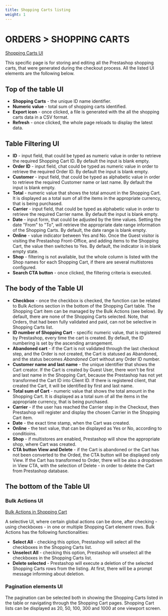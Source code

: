 ```yaml
---
title: Shopping Carts listing
weight: 1
---
```


# ORDERS > SHOPPING CARTS

[Shopping Carts UI](static/img/orders-shopping-cart.png)

This specific page is for storing and editing all the Prestashop shopping carts, that were generated during the checkout process. All the listed UI elements are the following below.

## Top of the table UI

- **Shopping Carts** - the unique ID name identifier.
- **Numeric value** - total sum of shopping carts identified.
- **Export icon** - once clicked, a file is generated with the all the shopping carts data in a CSV format.
- **Refresh** - once clicked, the whole page reloads to display the latest data.

## Table Filtering UI

- **ID** - input field, that could be typed as numeric value in order to retrieve the required Shopping Cart ID. By default the input is blank empty.
- **Order ID** - input field, chat could be typed as numeric value in order to retrieve the required Order ID. By default the input is blank empty.
- **Customer** - input field, that could be typed as alphabetic value in order to retrieve the required Customer name or last name. By default the input is blank empty.
- **Total** - numeric value that shows the total amount in the Shopping Cart. It is displayed as a total sum of all the items in the appropriate currency, that is being purchased. 
- **Carrier** - input field, that could be typed as alphabetic value in order to retrieve the required Carrier name. By default the input is blank empty.
- **Date** - input form, that could be adjusted by the time values. Setting the date "From" to "To", will retrieve the appropriate date range information of the Shopping Carts. By default, the date range is blank empty.
- **Online** - value indicator between Yes and No. Once the Guest visitor is visiting the Prestashop Front-Office, and adding items to the Shopping Cart, the value then switches to Yes. By default, the indicator is in blank empty state.
- **Shop** - filtering is not available, but the whole column is listed with the Shop names for each Shopping Cart, if there are several multistores configured.
- **Search CTA button** - once clicked, the filtering criteria is executed.

## The body of the Table UI

- **Checkbox** - once the checkbox is checked, the function can be related to Bulk Actions section in the bottom of the Shopping Cart table. The Shopping Cart item can be managed by the Bulk Actions (see below). By default, there are none of the Shopping Carts selected. Note, that Orders, that had been fully validated and paid, can not be selective in Shopping Carts list.
- **ID number of Shopping Cart** - specific numeric value, that is registered by Prestashop, every time the cart is created. By default, the ID numbering is set by the ascending arrangement.
- **Abandoned cart** - if the Cart is not validated through the last checkout step, and the Order is not created, the Cart is statused as Abandoned, and the status becomes _Abandoned Cart_ without any Order ID number.
- **Customer name and last name** - the unique identifier that shows the Cart creator. If the Cart is created by Guest User, there won't be first and last name in the Shopping Cart, because the Prestashop has not yet transformed the Cart ID into Client ID. If there is registered client, that created the Cart, it will be identified by first and last name.
- **Total sum of Cart** - numeric value that shows the total amount in the Shopping Cart. It is displayed as a total sum of all the items in the appropriate currency, that is being purchased.
- **Carrier** - if the user has reached the Carrier step in the Checkout, then Prestashop will register and display the chosen Carrier in the Shopping Cart item.
- **Date** - the exact time stamp, when the Cart was created.
- **Online** - the text value, that can be displayed as Yes or No, according to conditioins.
- **Shop** - if multistores are enabled, Prestashop will show the appropriate shop, where Cart was created.
- **CTA button View and Delete** - if the Cart is abandoned or the Cart has not been converted to the Orded, the CTA button will be displayed only View. If the Cart has transformed to Order, there will be also a dropdown in View CTA, with the selection of Delete - in order to delete the Cart from Prestashop database.

## The bottom of the Table UI

### Bulk Actions UI

[Bulk Actions in Shopping Cart](static/img/orders-shopping-carts-bulk-actions.png)

A selective UI, where certain global actions can be done, after checking - using checkboxes - in one or multiple Shopping Cart element rows. Bulk Actions has the following functionalities:<br>

- **Select All** - checking this option, Prestashop will select all the checkboxes in the Shopping Carts list.
- **Unselect All** - checking this option, Prestashop will unselect all the checkboxes in the Shopping Carts list.
- **Delete selected** - Prestashop will execute a deletion of the selected Shopping Carts rows from the listing. At first, there will be a prompt message informing about deletion.

### Pagination elements UI

The pagination can be selected both in showing the Shopping Carts listed in the table or navigating through the Shopping Cart pages. Shopping Cart lists can be displayed as 20, 50, 100, 300 and 1000 at one viewport screen.
